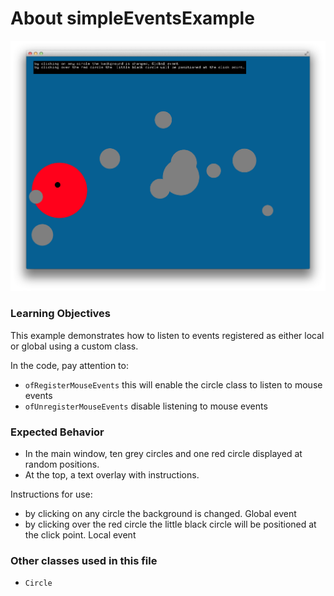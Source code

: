 # About simpleEventsExample

![Screenshot of simpleEventsExample](simpleEventsExample.png)


### Learning Objectives

This example demonstrates how to listen to events registered as either local or global using a custom class.


In the code, pay attention to:

* ```ofRegisterMouseEvents``` this will enable the circle class to listen to mouse events
* ```ofUnregisterMouseEvents``` disable listening to mouse events


### Expected Behavior

* In the main window, ten grey circles and one red circle displayed at random positions.
* At the top, a text overlay with instructions.



Instructions for use:

* by clicking on any circle the background is changed. Global event
* by clicking over the red circle the  little black circle will be positioned at the click point. Local event



### Other classes used in this file

* ```Circle```
